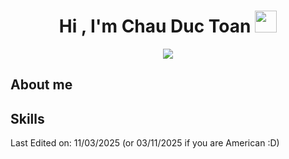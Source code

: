 <h1 align="center"><b>Hi , I'm Chau Duc Toan </b><img src="https://media.giphy.com/media/hvRJCLFzcasrR4ia7z/giphy.gif" width="35"></h1>
<p align="center">
  <a href="https://github.com/DenverCoder1/readme-typing-svg"><img src="https://readme-typing-svg.herokuapp.com?font=Time+New+Roman&color=cyan&size=25&center=true&vCenter=true&width=600&height=100&lines=Open+University+of+Ho+Chi+Minh+city;Computer+Science+Student,;Active+Learner/Researcher,;Love+to+learn+new+stuffs..&hearts"></a>
</p>

## **About me**

## **Skills**

Last Edited on: 11/03/2025 (or 03/11/2025 if you are American :D)
